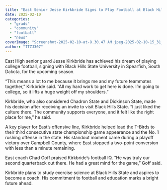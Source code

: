 ```yaml
---
title: "East Senior Jesse Kirkbride Signs to Play Football at Black Hills State"
date: 2025-02-10
categories: 
  - "grads"
  - "community"
  - "football"
  - "news"
coverImage: "Screenshot-2025-02-10-at-8.30.47 AM.jpeg-2025-02-10-15_31_10.png"
author: "ITZJ307"
---
```


East High senior guard Jesse Kirkbride has achieved his dream of playing college football, signing with Black Hills State University in Spearfish, South Dakota, for the upcoming season.

“This means a lot to me because it brings me and my future teammates together,” Kirkbride said. “All my hard work to get here is done. I’m going to college, so it lifts a huge weight off my shoulders.”

Kirkbride, who also considered Chadron State and Dickinson State, made his decision after receiving an invite to visit Black Hills State. “I just liked the culture there. The community supports everyone, and it felt like the right place for me,” he said.

A key player for East’s offensive line, Kirkbride helped lead the T-Birds to their third consecutive state championship game appearance and the No. 1 rushing offense in the state. His standout moment came during a playoff victory over Campbell County, where East stopped a two-point conversion with less than a minute remaining.

East coach Chad Goff praised Kirkbride’s football IQ. “He was truly our second quarterback out there. He had a great mind for the game,” Goff said.

Kirkbride plans to study exercise science at Black Hills State and aspires to become a coach. His commitment to football and education marks a bright future ahead.
